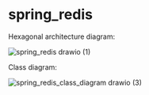 # spring_redis
Hexagonal architecture diagram:

![spring_redis drawio (1)](https://github.com/user-attachments/assets/6b2b120a-dedd-474a-a7f3-2be63a2f1d2c)


Class diagram:

![spring_redis_class_diagram drawio (3)](https://github.com/user-attachments/assets/2cc4ea42-199a-4700-825f-16927328f415)




